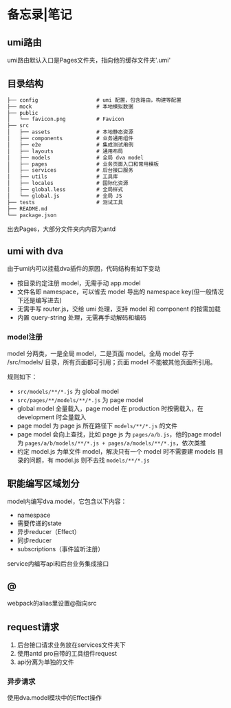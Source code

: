 # 备忘录|笔记

## umi路由

umi路由默认入口是Pages文件夹，指向他的缓存文件夹'.umi'

## 目录结构

```txt
├── config                   # umi 配置，包含路由，构建等配置
├── mock                     # 本地模拟数据
├── public
│   └── favicon.png          # Favicon
├── src
│   ├── assets               # 本地静态资源
│   ├── components           # 业务通用组件
│   ├── e2e                  # 集成测试用例
│   ├── layouts              # 通用布局
│   ├── models               # 全局 dva model
│   ├── pages                # 业务页面入口和常用模板
│   ├── services             # 后台接口服务
│   ├── utils                # 工具库
│   ├── locales              # 国际化资源
│   ├── global.less          # 全局样式
│   └── global.js            # 全局 JS
├── tests                    # 测试工具
├── README.md
└── package.json
```

出去Pages，大部分文件夹内内容为antd

## umi with dva 

由于umi内可以挂载dva插件的原因，代码结构有如下变动

* 按目录约定注册 model，无需手动 app.model
* 文件名即 namespace，可以省去 model 导出的 namespace key(但一般情况下还是编写进去)
* 无需手写 router.js，交给 umi 处理，支持 model 和 component 的按需加载
* 内置 query-string 处理，无需再手动解码和编码

### model注册

model 分两类，一是全局 model，二是页面 model。全局 model 存于 /src/models/ 目录，所有页面都可引用；页面 model 不能被其他页面所引用。

规则如下：

* `src/models/**/*.js` 为 global model
* `src/pages/**/models/**/*.js` 为 page model
* global model 全量载入，page model 在 production 时按需载入，在 development 时全量载入
* page model 为 page js 所在路径下 `models/**/*.js` 的文件
* page model 会向上查找，比如 page js 为 `pages/a/b.js`，他的page model 为 `pages/a/b/models/**/*.js + pages/a/models/**/*.js`，依次类推
* 约定 model.js 为单文件 model，解决只有一个 model 时不需要建 models 目录的问题，有 model.js 则不去找 `models/**/*.js`

## 职能编写区域划分

model内编写dva.model，它包含以下内容：

* namespace
* 需要传递的state
* 异步reducer（Effect）
* 同步reducer
* subscriptions（事件监听注册）

service内编写api和后台业务集成接口

## @

webpack的alias里设置@指向src

## request请求

1. 后台接口请求业务放在services文件夹下
2. 使用antd pro自带的工具组件request
3. api分离为单独的文件

### 异步请求

使用dva.model模块中的Effect操作
